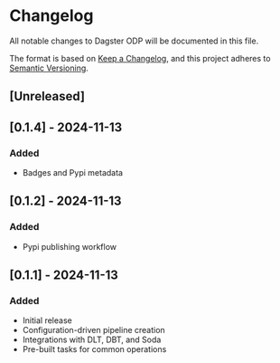 # Changelog

All notable changes to Dagster ODP will be documented in this file.

The format is based on [Keep a Changelog](https://keepachangelog.com/en/1.0.0/),
and this project adheres to [Semantic Versioning](https://semver.org/spec/v2.0.0.html).

## [Unreleased]

## [0.1.4] - 2024-11-13
### Added
- Badges and Pypi metadata

## [0.1.2] - 2024-11-13
### Added
- Pypi publishing workflow

## [0.1.1] - 2024-11-13
### Added
- Initial release
- Configuration-driven pipeline creation
- Integrations with DLT, DBT, and Soda
- Pre-built tasks for common operations
